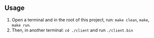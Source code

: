 ## Usage
1. Open a terminal and in the root of this project, run: `make clean`, `make`, `make run`.
2. Then, in another terminal: `cd ./client` and run `./client.bin`